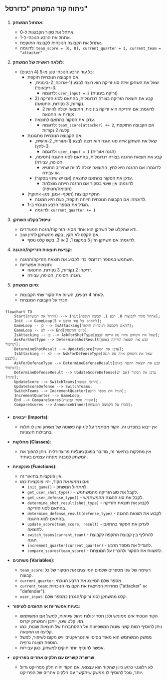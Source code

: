 ## ניתוח קוד המשחק "כדורסל"

### <algorithm>

1. **אתחול המשחק**:
   - אתחל את סקור הקבוצות ל-0.
   - אתחל את הרבע הנוכחי ל-1.
   - אתחל את הקבוצה הנוכחית לקבוצה התוקפת.
   - לדוגמה: `team_score = [0, 0], current_quarter = 1, current_team = "attacker"`

2. **לולאה ראשית של המשחק**:
   - כל עוד הרבע הנוכחי קטן מ-5 (4 רבעים):
     - אם הקבוצה הנוכחית תוקפת:
       - שאל את השחקן איזה סוג זריקה הוא רוצה לבצע (1-ארוכה, 2-בינונית, 3-ריבאונד).
         - לדוגמה: `user_input = 2` (זריקה בינונית)
       - קבע את תוצאת הזריקה בצורה רנדומלית, בהתאם לסוג הזריקה (2 נקודות, 3 נקודות, החטאה).
         - לדוגמה:  אם הזריקה היא זריקה בינונית, התוצאה יכולה להיות 2 נקודות או החטאה.
       - עדכן את הסקור בהתאם לתוצאה.
         - לדוגמה: `team_score[attacker] += 2`, אם הקבוצה התוקפת קלעה 2 נקודות.
     - אם הקבוצה הנוכחית מתגוננת:
       - שאל את השחקן איזה סוג הגנה הוא רוצה לבצע (1-אזורית, 2-אישית, 3-לחץ).
         - לדוגמה: `user_input = 1` (הגנה אזורית)
       - קבע את תוצאת ההגנה בצורה רנדומלית, בהתאם לסוג ההגנה (חסימה, חטיפה, עבירה).
          - לדוגמה: אם ההגנה היא לחץ, התוצאה יכולה להיות שהיריב החטיא או עבירה.
       - עדכן את הסקור בהתאם לתוצאה (אם יש שינוי בסקור).
         - לדוגמה: אין שינוי בסקור אם ההגנה הייתה מוצלחת (חסימה/חטיפה)
     - החלף קבוצות (תוקף->מגן, מגן->תוקף)
       - לדוגמה: אם הקבוצה הנוכחית הייתה תוקפת, כעת היא המגנה.
     - הגדל את מספר הרבע הנוכחי ב-1.
        - לדוגמה: `current_quarter += 1`

3. **טיפול בקלט השחקן**:
   - ודא שהקלט של השחקן הוא אחד מסוגי הזריקות/הגנות המוגדרים.
   - אם הקלט לא תקין, בקש מהשחקן להזין שוב.
     - לדוגמה: אם השחקן הזין 5 במקום 1, 2 או 3, בקש קלט נוסף.

4. **קביעת תוצאות הזריקה/ההגנה**:
   - השתמש במספר רנדומלי כדי לקבוע את תוצאת הזריקה/ההגנה.
   - תוצאות אפשריות:
     - זריקה: 2 נקודות, 3 נקודות, החטאה.
     - הגנה: חסימה, חטיפה, עבירה.

5. **סיום המשחק**:
   - לאחר 4 רבעים, השווה את סקור שתי הקבוצות.
   - הכרז על הקבוצה המנצחת.

### <mermaid>

```mermaid
flowchart TD
    Start(התחל את המשחק) --> Init[אתחל סקור לקבוצות 0, רבע 1, קבוצה תוקפת];
    Init --> GameLoop[לולאה: כל עוד הרבע < 5];
    GameLoop -- כן --> IsAttacking[האם הקבוצה הנוכחית תוקפת?];
    GameLoop -- לא --> End[סיום המשחק];
    IsAttacking -- כן --> AskForShotType[שאל את השחקן איזה סוג זריקה לבצע];
    AskForShotType --> DetermineShotResult[קבע את תוצאת הזריקה באופן רנדומלי];
    DetermineShotResult --> UpdateScore[עדכן את הסקור];
    IsAttacking -- לא --> AskForDefenseType[שאל את השחקן איזה סוג הגנה לבצע];
    AskForDefenseType --> DetermineDefenseResult[קבע את תוצאת ההגנה באופן רנדומלי];
    DetermineDefenseResult --> UpdateScoreDefense[עדכן את הסקור (אם יש שינוי)];
    UpdateScore --> SwitchTeams[החלף קבוצות];
    UpdateScoreDefense --> SwitchTeams;
    SwitchTeams --> IncrementQuarter[הגדל את מספר הרבע];
    IncrementQuarter --> GameLoop;
    End --> CompareScores[השווה סקור קבוצות];
    CompareScores --> AnnounceWinner[הכרז על הקבוצה המנצחת];
```

### <explanation>

- **ייבואים (Imports)**:
  - אין ייבוא במפרט זה. הקוד מסתמך על לוגיקה פשוטה של משחק ואין לו תלות בחבילות חיצוניות.

- **מחלקות (Classes)**:
  - אין מחלקות בתיאור זה, מדובר בפונקציונליות פרוצדורלית. ניתן להפוך את המשחק למבנה מונחה עצמים בעתיד.

- **פונקציות (Functions)**:
    - אין פונקציות בתיאור זה.
    - אם נממש את הקוד, יהיו פונקציות כמו:
        - `init_game()` - לאתחול המשחק.
        - `get_user_shot_type()` - לקבל את סוג הזריקה מהמשתמש.
        - `get_user_defense_type()` - לקבל את סוג ההגנה מהמשתמש.
        - `determine_shot_result(shot_type)` - לקבוע את תוצאת הזריקה בהתאם לסוג הזריקה.
        - `determine_defense_result(defense_type)` - לקבוע את תוצאת ההגנה בהתאם לסוג ההגנה.
        - `update_score(team_score, result)` - לעדכן את הסקור בהתאם לתוצאה.
        - `switch_teams(current_team)` - להחליף בין קבוצת התקפה לקבוצת הגנה.
        - `increment_quarter(current_quarter)` - להגדיל את מספר הרבע.
        - `compare_scores(team_score)` - להשוות את הסקור ולהכריז על המנצחת.

- **משתנים (Variables)**:
  - `team_score`: רשימה של שני מספרים שלמים המייצגים את הסקור של כל קבוצה.
  - `current_quarter`: מספר שלם המייצג את הרבע הנוכחי.
  - `current_team`: מחרוזת המייצגת את הקבוצה הנוכחית ("attacker" או "defender").
  - `user_input`: קלט מהשחקן (סוג זריקה/הגנה) כמספר שלם.

- **בעיות אפשריות או תחומים לשיפור**:
    - הקוד הנוכחי אינו ממומש ולכן חסר יכולות ניהול שגיאות, למשל אם המשתמש מזין קלט שגוי, ייתכן והמשחק יקרוס.
    - ניתן להוסיף רמות קושי שונות המשפיעות על ההסתברות של תוצאות שונות, כמו קליעה או החטאה.
    - ממשק המשתמש הוא מאוד בסיסי ואינטראקטיבי ויש מקום לשיפור, למשל הוספת תצוגה גרפית.
    - אפשר להוסיף יותר חוקים למשחק, כגון עבירות.

- **שרשרת קשרים עם חלקים אחרים בפרויקט**:
    - לא רלוונטי כרגע כיוון שהקוד הוא עצמאי. אם הקוד יהיה חלק מפרויקט גדול יותר, נוכל להוסיף לו ממשק שיתקשר עם חלקים אחרים של הפרויקט.